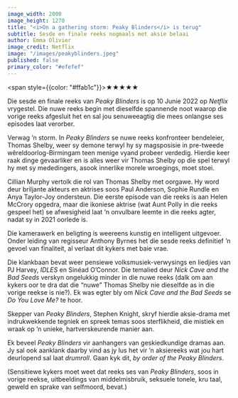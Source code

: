 ```yaml
---
image_width: 2000
image_height: 1270
title: "<i>On a gathering storm: Peaky Blinders</i> is terug"
subtitle: Sesde en finale reeks nogmaals met aksie belaai
author: Emma Olivier
image_credit: Netflix
image: "/images/peakyblinders.jpeg"
published: false
primary_color: "#efefef"
---
```


<span style={{color: "#ffab1c"}}>★★★★★</span>

Die sesde en finale reeks van _Peaky Blinders_ is op 10 Junie 2022 op _Netflix_ vrygestel. Die nuwe reeks begin met dieselfde spannende noot waarop die vorige reeks afgesluit het en sal jou senuweeagtig die mees onlangse ses episodes laat verorber.

Verwag ’n storm. In _Peaky Blinders_ se nuwe reeks konfronteer bendeleier, Thomas Shelby, weer sy demone terwyl hy sy magsposisie in pre-tweede wêreldoorlog-Birmingam teen menige vyand probeer verdedig. Hierdie keer raak dinge gevaarliker en is alles weer vir Thomas Shelby op die spel terwyl hy met sy mededingers, asook innerlike morele wroegings, moet stoei.

Cillian Murphy vertolk die rol van Thomas Shelby met oorgawe. Hy word deur briljante akteurs en aktrises soos Paul Anderson, Sophie Rundle en Anya Taylor-Joy ondersteun. Die eerste episode van die reeks is aan Helen McCrory opgedra, maar die ikoniese aktrise (wat Aunt Polly in die reeks gespeel het) se afwesigheid laat ’n onvulbare leemte in die reeks agter, nadat sy in 2021 oorlede is.

Die kamerawerk en beligting is weereens kunstig en intelligent uitgevoer. Onder leiding van regisseur Anthony Byrnes het die sesde reeks definitief ’n gevoel van finaliteit, al verlaat dit kykers met baie vrae.

Die klankbaan bevat weer pensiewe volksmusiek-verwysings en liedjies van PJ Harvey, _IDLES_ en Sinéad O’Connor. Die temalied deur _Nick Cave and the Bad Seeds_ verskyn ongelukkig minder in die nuwe reeks (dalk om aan kykers oor te dra dat die “nuwe” Thomas Shelby nie dieselfde as in die vorige reekse is nie?). Ek was egter bly om _Nick Cave and the Bad Seeds_ se _Do You Love Me?_ te hoor.

Skepper van _Peaky Blinders_, Stephen Knight, skryf hierdie aksie-drama met indrukwekkende tegniek en spreek temas soos sterflikheid, die mistiek en wraak op ’n unieke, hartverskeurende manier aan.

Ek beveel _Peaky Blinders_ vir aanhangers van geskiedkundige dramas aan. Jy sal ook aanklank daarby vind as jy lus het vir ’n aksiereeks wat jou hart deurlopend sal laat _drumroll_. Gaan kyk dit, _by order of the Peaky Blinders_.

(Sensitiewe kykers moet weet dat reeks ses van _Peaky Blinders_, soos in vorige reekse, uitbeeldings van middelmisbruik, seksuele tonele, kru taal, geweld en sprake van selfmoord, bevat.)
